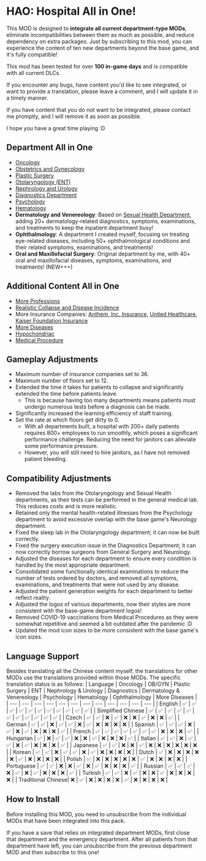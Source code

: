 # HAO: Hospital All in One!

This MOD is designed to **integrate all current department-type MODs**, eliminate incompatibilities between them as much as possible, and reduce dependency on extra packages. Just by subscribing to this mod, you can experience the content of ten new departments beyond the base game, and it's fully compatible!

This mod has been tested for over **100 in-game days** and is compatible with all current DLCs.

If you encounter any bugs, have content you'd like to see integrated, or want to provide a translation, please leave a comment, and I will update it in a timely manner.

If you have content that you do not want to be integrated, please contact me promptly, and I will remove it as soon as possible.

I hope you have a great time playing :D

## Department All in One
* [Oncology](https://steamcommunity.com/sharedfiles/filedetails/?id=1938136264&searchtext=Diagnose)
* [Obstetrics and Gynecology](https://steamcommunity.com/sharedfiles/filedetails/?id=1920731522)
* [Plastic Surgery](https://steamcommunity.com/sharedfiles/filedetails/?id=2137302545)
* [Otolaryngology (ENT)](https://steamcommunity.com/sharedfiles/filedetails/?id=1998013270)
* [Nephrology and Urology](https://steamcommunity.com/sharedfiles/filedetails/?id=2137734594)
* [Diagnostics Department](https://steamcommunity.com/sharedfiles/filedetails/?id=3158427011)
* [Psychology](https://steamcommunity.com/sharedfiles/filedetails/?id=3024817031)
* [Hematology](https://steamcommunity.com/sharedfiles/filedetails/?id=3163091222)
* **Dermatology and Venereology**: Based on [Sexual Health Department](https://steamcommunity.com/sharedfiles/filedetails/?id=1872963449), adding 20+ dermatology-related diagnostics, symptoms, examinations, and treatments to keep the inpatient department busy!
* **Ophthalmology**: A department I created myself, focusing on treating eye-related diseases, including 50+ ophthalmological conditions and their related symptoms, examinations, and treatments!
* **Oral and Maxillofacial Surgery**: Original department by me, with 40+ oral and maxillofacial diseases, symptoms, examinations, and treatments! (NEW+++)

## Additional Content All in One
* [More Professions](https://steamcommunity.com/sharedfiles/filedetails/?id=1804176680)
* [Realistic Collapse and Disease Incidence](https://steamcommunity.com/sharedfiles/filedetails/?id=2704509476)
* More Insurance Companies: [Anthem, Inc. Insurance](https://steamcommunity.com/sharedfiles/filedetails/?id=2311624989), [United Healthcare](https://steamcommunity.com/sharedfiles/filedetails/?id=2312636767), [Kaiser Foundation Insurance](https://steamcommunity.com/sharedfiles/filedetails/?id=2311625277)
* [More Diseases](https://steamcommunity.com/sharedfiles/filedetails/?id=2015448513)
* [Hypochondriac](https://steamcommunity.com/sharedfiles/filedetails/?id=1995976999)
* [Medical Procedure](https://steamcommunity.com/sharedfiles/filedetails/?id=2167731584)

## Gameplay Adjustments
* Maximum number of insurance companies set to 36.
* Maximum number of floors set to 12.
* Extended the time it takes for patients to collapse and significantly extended the time before patients leave.
  * This is because having too many departments means patients must undergo numerous tests before a diagnosis can be made.
* Significantly increased the learning efficiency of staff training.
* Set the rate at which floors get dirty to 0.
  * With all departments built, a hospital with 200+ daily patients requires 800+ employees to run smoothly, which poses a significant performance challenge. Reducing the need for janitors can alleviate some performance pressure.
  * However, you will still need to hire janitors, as I have not removed patient bleeding.

## Compatibility Adjustments
* Removed the labs from the Otolaryngology and Sexual Health departments, as their tests can be performed in the general medical lab. This reduces costs and is more realistic.
* Retained only the mental health-related illnesses from the Psychology department to avoid excessive overlap with the base game's Neurology department.
* Fixed the sleep lab in the Otolaryngology department; it can now be built correctly.
* Fixed the surgery execution issue in the Diagnostics Department; it can now correctly borrow surgeons from General Surgery and Neurology.
* Adjusted the diseases for each department to ensure every condition is handled by the most appropriate department.
* Consolidated some functionally identical examinations to reduce the number of tests ordered by doctors, and removed all symptoms, examinations, and treatments that were not used by any disease.
* Adjusted the patient generation weights for each department to better reflect reality.
* Adjusted the logos of various departments, now their styles are more consistent with the base-game department logos!
* Removed COVID-19 vaccinations from Medical Procedures as they were somewhat repetitive and seemed a bit outdated after the pandemic :D
* Updated the mod icon sizes to be more consistent with the base game's icon sizes.

## Language Support
Besides translating all the Chinese content myself, the translations for other MODs use the translations provided within those MODs. The specific translation status is as follows:
| Language | Oncology | OB/GYN | Plastic Surgery | ENT | Nephrology & Urology | Diagnostics | Dermatology & Venereology | Psychology | Hematology | Ophthalmology | More Diseases |
| --- | --- | --- | --- | --- | --- | --- | --- | --- | --- | --- | --- |
| English | ✅ | ✅ | ✅ | ✅ | ✅ | ✅ | ✅ | ✅ | ✅ | ✅ | ✅ |
| Simplified Chinese | ✅ | ✅ | ✅ | ✅ | ✅ | ✅ | ✅ | ✅ | ✅ | ✅ | ✅ |
| Czech | ✅ | ✅ | ❌ | ✅ | ❌ | ❌ | ✅ | ❌ | ❌ | ✅ |
| German | ✅ | ✅ | ❌ | ✅ | ✅ | ❌ | ✅ | ❌ | ❌ | ❌ | ❌ |
| Spanish | ✅ | ✅ | ✅ | ❌ | ✅ | ❌ | ✅ | ❌ | ❌ | ❌ | ✅ |
| French | ✅ | ✅ | ✅ | ✅ | ✅ | ✅ | ✅ | ❌ | ❌ | ❌ | ✅ |
| Hungarian | ✅ | ❌ | ✅ | ✅ | ❌ | ❌ | ✅ | ❌ | ❌ | ❌ | ✅ |
| Italian | ✅ | ✅ | ❌ | ✅ | ✅ | ❌ | ✅ | ❌ | ❌ | ❌ | ✅ |
| Japanese | ✅ | ✅ | ❌ | ❌ | ✅ | ❌ | ❌ | ❌ | ❌ | ❌ | ❌ |
| Korean | ✅ | ✅ | ❌ | ✅ | ✅ | ❌ | ✅ | ❌ | ❌ | ❌ | ❌ |
| Dutch | ✅ | ❌ | ❌ | ❌ | ❌ | ❌ | ✅ | ❌ | ❌ | ❌ | ❌ |
| Polish | ✅ | ❌ | ❌ | ❌ | ❌ | ❌ | ✅ | ❌ | ❌ | ❌ | ❌ |
| Portuguese | ✅ | ✅ | ❌ | ❌ | ✅ | ❌ | ✅ | ❌ | ❌ | ❌ | ✅ |
| Russian | ✅ | ✅ | ✅ | ❌ | ✅ | ❌ | ✅ | ❌ | ❌ | ❌ | ✅ |
| Turkish | ✅ | ✅ | ❌ | ✅ | ❌ | ❌ | ✅ | ❌ | ❌ | ❌ | ❌ |
| Traditional Chinese| ❌ | ✅ | ❌ | ❌ | ❌ | ❌ | ✅ | ❌ | ❌ | ❌ | ❌ |

## How to Install
Before installing this MOD, you need to unsubscribe from the individual MODs that have been integrated into this pack.

If you have a save that relies on integrated department MODs, first close that department and the emergency department. After all patients from that department have left, you can unsubscribe from the previous department MOD and then subscribe to this one!
